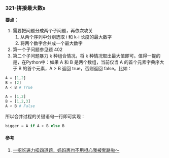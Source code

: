 ### 321-拼接最大数s

**要点**：

1. 需要把问题分成两个子问题，再依次攻关
   1. 从两个序列中分别选取 i 和 k-i 长度的最大数字
   2. 将两个数字合并成一个最大数字
2. 第一个子问题参见题 402
3. 第二个子问题暴力 k 种组合情况，将 k 种情况取出最大值即可。值得一提的是，在Python中：如果 A 和 B 是两个数组，当前仅当 A 的首个元素字典序大于 B 的首个元素，A > B 返回 true，否则返回 false。比如：

```python
A = [1,2]
B = [2]
A < B # True

A = [1,2]
B = [1,2,3]
A < B # False
```

所以合并过程的关键语句一行即可实现：

```python
bigger = A if A > B else B
```

#### 参考

1. [一招吃遍力扣四道题，妈妈再也不用担心我被套路啦～](https://leetcode-cn.com/problems/remove-k-digits/solution/yi-zhao-chi-bian-li-kou-si-dao-ti-ma-ma-zai-ye-b-5/)

